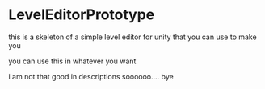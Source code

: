 # LevelEditorPrototype
this is a skeleton of a simple level editor for unity that you can use to make you

you can use this in whatever you want

i am not that good in descriptions soooooo.... bye
